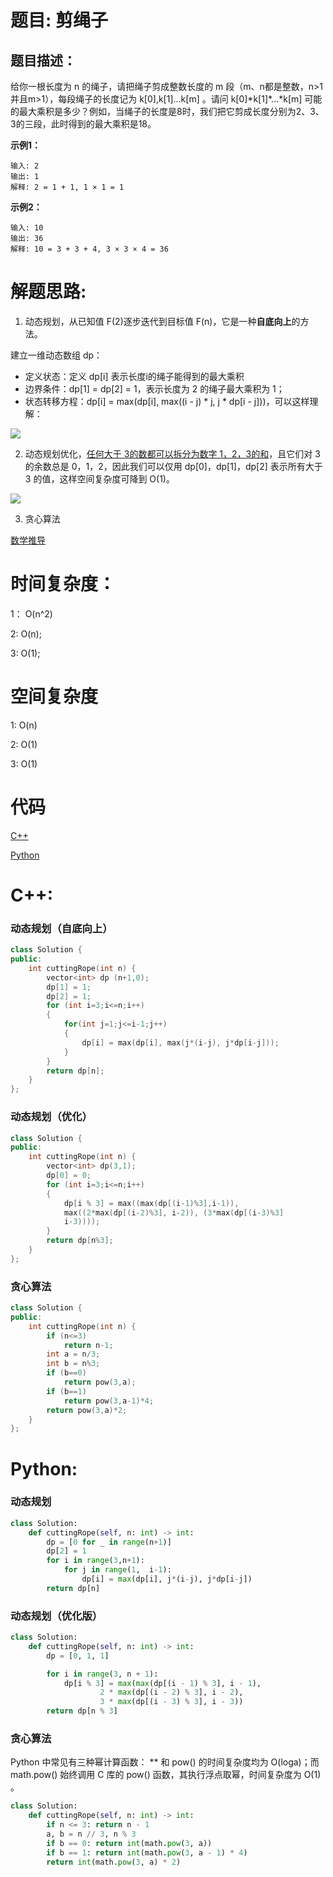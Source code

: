 # 题目: 剪绳子

## 题目描述：
给你一根长度为 n 的绳子，请把绳子剪成整数长度的 m 段（m、n都是整数，n>1并且m>1），每段绳子的长度记为 k[0],k[1]...k[m] 。请问 k[0]\*k[1]\*...\*k[m] 可能的最大乘积是多少？例如，当绳子的长度是8时，我们把它剪成长度分别为2、3、3的三段，此时得到的最大乘积是18。
  
  **示例1：**
  ```
  输入: 2
输出: 1
解释: 2 = 1 + 1, 1 × 1 = 1
  ```
  **示例2：**
  ```
输入: 10
输出: 36
解释: 10 = 3 + 3 + 4, 3 × 3 × 4 = 36
  ```
  
# 解题思路:
  1. 动态规划，从已知值 F(2)逐步迭代到目标值 F(n)，它是一种**自底向上**的方法。
  
  建立一维动态数组 dp：
  
  - 定义状态：定义 dp[i] 表示长度i的绳子能得到的最大乘积
  - 边界条件：dp[1] = dp[2] = 1，表示长度为 2 的绳子最大乘积为 1；
  - 状态转移方程：dp[i] = max(dp[i], max((i - j) * j, j * dp[i - j]))，可以这样理解：
  
  ![](https://pic.leetcode-cn.com/82b25ac6bcb742f31e5202e4af993d98abfea6a0c385379b214440bbb84b9bb4-14.jpg)
  
  2. 动态规划优化，[任何大于 3的数都可以拆分为数字 1，2，3的和](https://zhuanlan.zhihu.com/p/108832910)，且它们对 3的余数总是 0，1，2，因此我们可以仅用 dp[0]，dp[1]，dp[2] 表示所有大于 3 的值，这样空间复杂度可降到 O(1)。
  
  ![](https://pic.leetcode-cn.com/3be12f435b2a0668eecd747c5d08188128fde7764b99116123b86880280f62ca-14.gif)


3. 贪心算法

[数学推导]([https://github.com/bryceustc/CodingInterviews/blob/master/CuttingRope/1.jpg](https://leetcode.cn/problems/jian-sheng-zi-lcof/solutions/104809/mian-shi-ti-14-i-jian-sheng-zi-tan-xin-si-xiang-by/))
# 时间复杂度：
1： O(n^2)
 
2:  O(n);

3:  O(1);
# 空间复杂度
  1: O(n)
  
  2: O(1)
  
  3: O(1)
# 代码

[C++](./CuttingRope.cpp)

[Python](./CuttingRope.py)

# C++: 
###  动态规划（自底向上）
```c++
class Solution {
public:
    int cuttingRope(int n) {
        vector<int> dp (n+1,0); 
        dp[1] = 1;
        dp[2] = 1;
        for (int i=3;i<=n;i++)
        {
            for(int j=1;j<=i-1;j++)
            {
                dp[i] = max(dp[i], max(j*(i-j), j*dp[i-j]));
            }
        }
        return dp[n];
    }
};
```
### 动态规划（优化）
```c++
class Solution {
public:
    int cuttingRope(int n) {
        vector<int> dp(3,1);
        dp[0] = 0;
        for (int i=3;i<=n;i++)
        {
            dp[i % 3] = max((max(dp[(i-1)%3],i-1)),
            max((2*max(dp[(i-2)%3], i-2)), (3*max(dp[(i-3)%3]
            i-3))));
        }
        return dp[n%3];
    }
};
```
### 贪心算法
```c++
class Solution {
public:
    int cuttingRope(int n) {
        if (n<=3)
            return n-1;
        int a = n/3;
        int b = n%3;
        if (b==0)
            return pow(3,a);
        if (b==1)
            return pow(3,a-1)*4;
        return pow(3,a)*2;
    }
};
```
# Python:
###  动态规划
```python
class Solution:
    def cuttingRope(self, n: int) -> int:
        dp = [0 for _ in range(n+1)]
        dp[2] = 1
        for i in range(3,n+1):
            for j in range(1,  i-1):
                dp[i] = max(dp[i], j*(i-j), j*dp[i-j])
        return dp[n]
```
### 动态规划（优化版）
```python
class Solution:
    def cuttingRope(self, n: int) -> int:
        dp = [0, 1, 1]

        for i in range(3, n + 1):
            dp[i % 3] = max(max(dp[(i - 1) % 3], i - 1),
                    2 * max(dp[(i - 2) % 3], i - 2),
                    3 * max(dp[(i - 3) % 3], i - 3))
        return dp[n % 3]
```
### 贪心算法
Python 中常见有三种幂计算函数： ** 和 pow() 的时间复杂度均为 O(loga)；而 math.pow() 始终调用 C 库的 pow() 函数，其执行浮点取幂，时间复杂度为 O(1) 。
```python
class Solution:
    def cuttingRope(self, n: int) -> int:
        if n <= 3: return n - 1
        a, b = n // 3, n % 3
        if b == 0: return int(math.pow(3, a))
        if b == 1: return int(math.pow(3, a - 1) * 4)
        return int(math.pow(3, a) * 2)
```
